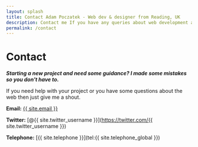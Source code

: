 ```yaml
---
layout: splash
title: Contact Adam Poczatek - Web dev & designer from Reading, UK
description: Contact me If you have any queries about web development and UI design contact me - I'd be happy to help you with any digital project.
permalink: /contact
---
```


# Contact

***Starting a new project and need some guidance? I made some mistakes so you don't have to.***

If you need help with your project or you have some questions about the web then just give me a shout.

**Email:**
[{{ site.email }}](mailto:{{site.email}})

**Twitter:**
[@{{ site.twitter_username }}](https://twitter.com/{{ site.twitter_username }})

**Telephone:**
[{{ site.telephone }}](tel:{{ site.telephone_global }})
